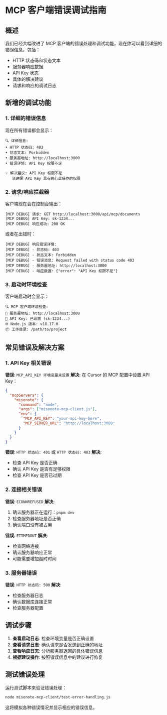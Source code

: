 # MCP 客户端错误调试指南

## 概述

我们已经大幅改进了 MCP 客户端的错误处理和调试功能，现在你可以看到详细的错误信息，包括：

- HTTP 状态码和状态文本
- 服务器响应数据
- API Key 状态
- 具体的解决建议
- 请求和响应的调试日志

## 新增的调试功能

### 1. 详细的错误信息

现在所有错误都会显示：
```
🔍 详细信息:
• HTTP 状态码: 403
• 状态文本: Forbidden
• 服务器地址: http://localhost:3000
• 错误详情: API Key 权限不足

💡 解决建议: API Key 权限不足
   请确保 API Key 具有执行此操作的权限
```

### 2. 请求/响应拦截器

客户端现在会在控制台输出：
```
[MCP DEBUG] 请求: GET http://localhost:3000/api/mcp/documents
[MCP DEBUG] API Key: sk-1234...
[MCP DEBUG] 响应成功: 200 OK
```

或者在出错时：
```
[MCP DEBUG] 响应错误详情:
[MCP DEBUG] - 状态码: 403
[MCP DEBUG] - 状态文本: Forbidden
[MCP DEBUG] - 错误消息: Request failed with status code 403
[MCP DEBUG] - 服务器地址: http://localhost:3000
[MCP DEBUG] - 响应数据: {"error": "API Key 权限不足"}
```

### 3. 启动时环境检查

客户端启动时会显示：
```
🔍 MCP 客户端环境检查:
📍 服务器地址: http://localhost:3000
🔑 API Key: 已设置 (sk-1234...)
🌐 Node.js 版本: v18.17.0
📦 工作目录: /path/to/project
```

## 常见错误及解决方案

### 1. API Key 相关错误

**错误**: `MCP_API_KEY 环境变量未设置`
**解决**: 在 Cursor 的 MCP 配置中设置 API Key：
```json
{
  "mcpServers": {
    "misonote": {
      "command": "node",
      "args": ["misonote-mcp-client.js"],
      "env": {
        "MCP_API_KEY": "your-api-key-here",
        "MCP_SERVER_URL": "http://localhost:3000"
      }
    }
  }
}
```

**错误**: `HTTP 状态码: 401` 或 `HTTP 状态码: 403`
**解决**: 
- 检查 API Key 是否正确
- 确认 API Key 是否有足够权限
- 检查 API Key 是否已过期

### 2. 连接相关错误

**错误**: `ECONNREFUSED`
**解决**:
1. 确认服务器正在运行：`pnpm dev`
2. 检查服务器地址是否正确
3. 确认端口没有被占用

**错误**: `ETIMEDOUT`
**解决**:
- 检查网络连接
- 确认服务器响应正常
- 可能需要增加超时时间

### 3. 服务器错误

**错误**: `HTTP 状态码: 500`
**解决**:
- 检查服务器日志
- 确认数据库连接正常
- 检查服务器配置

## 调试步骤

1. **查看启动日志**: 检查环境变量是否正确设置
2. **查看请求日志**: 确认请求是否发送到正确的地址
3. **查看响应日志**: 分析服务器返回的具体错误信息
4. **根据建议操作**: 按照错误信息中的建议进行修复

## 测试错误处理

运行测试脚本来验证错误处理：
```bash
node misonote-mcp-client/test-error-handling.js
```

这将模拟各种错误情况并显示相应的错误信息。
